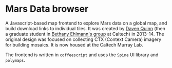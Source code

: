 # Mars Data browser

A Javascript-based map frontend to explore Mars data on a global map, and build
download links to individual tiles. It was created by
[Daven Quinn](https://davenquinn.com)
(then a graduate student in [Bethany Ehlmann's group](http://ehlmann.caltech.edu) at Caltech) in 2013-14.
The original design was focused on collecting
CTX (Context Camera) imagery for building mosaics.
It is now housed at the Caltech Murray Lab.

The frontend is written in `coffeescript` and uses the `Spine` UI library and `polymaps`.
